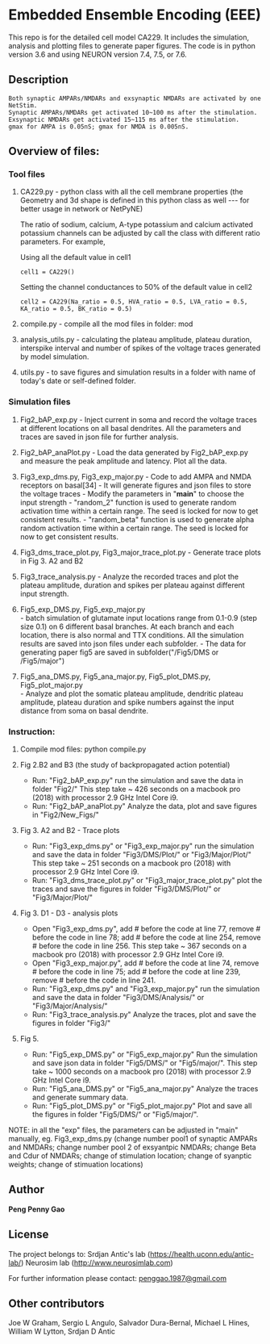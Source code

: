 # Embedded Ensemble Encoding (EEE)

This repo is for the detailed cell model CA229. It includes the simulation, analysis and plotting files to generate paper figures. The code is in python version 3.6 and using NEURON version 7.4, 7.5, or 7.6.

## Description
    Both synaptic AMPARs/NMDARs and exsynaptic NMDARs are activated by one NetStim.
    Synaptic AMPARs/NMDARs get activated 10~100 ms after the stimulation.
    Exsynaptic NMDARs get activated 15~115 ms after the stimulation.
    gmax for AMPA is 0.05nS; gmax for NMDA is 0.005nS.

## Overview of files:

### Tool files

1. CA229.py   - python class with all the cell membrane properties
        (the Geometry and 3d shape is defined in this python class as well
            --- for better usage in network or NetPyNE)

    The ratio of sodium, calcium, A-type potassium and calcium activated potassium channels can be adjusted by call the class with different ratio parameters. For example,

    Using all the default value in cell1

    ```
    cell1 = CA229()
    ```

    Setting the channel conductances to 50% of the default value in cell2

    ```
    cell2 = CA229(Na_ratio = 0.5, HVA_ratio = 0.5, LVA_ratio = 0.5, KA_ratio = 0.5, BK_ratio = 0.5)               
    ```

2. compile.py     - compile all the mod files in folder: mod

3. analysis_utils.py   - calculating the plateau amplitude, plateau duration, interspike interval and number of spikes of the voltage traces generated by model simulation.

4. utils.py    - to save figures and simulation results in a folder with name of today's date or self-defined folder.

### Simulation files

1. Fig2_bAP_exp.py
        - Inject current in soma and record the voltage traces at different locations on all basal dendrites. All the parameters and traces are saved in json file for further analysis.
2. Fig2_bAP_anaPlot.py
        - Load the data generated by Fig2_bAP_exp.py and measure the peak amplitude and latency. Plot all the data.
3. Fig3_exp_dms.py, Fig3_exp_major.py
        - Code to add AMPA and NMDA receptors on basal[34]
        - It will generate figures and json files to store the voltage traces
        - Modify the parameters in "__main__" to choose the input strength
        - "random_2" function is used to generate random activation time within a certain range. The seed is locked for now to get consistent results.
        - "random_beta" function is used to generate alpha random activation time within a certain range. The seed is locked for now to get consistent results.

4. Fig3_dms_trace_plot.py, Fig3_major_trace_plot.py   - Generate trace plots in Fig 3. A2 and B2

5. Fig3_trace_analysis.py - Analyze the recorded traces and plot the plateau amplitude, duration and spikes per plateau against different input strength.

6. Fig5_exp_DMS.py, Fig5_exp_major.py   
        - batch simulation of glutamate input locations range from 0.1-0.9 (step size 0.1) on 6 different basal branches. At each branch and each location, there is also normal and TTX conditions. All the simulation results are saved into json files under each subfolder.
        - The data for generating paper fig5 are saved in subfolder("/Fig5/DMS or /Fig5/major")

7. Fig5_ana_DMS.py, Fig5_ana_major.py, Fig5_plot_DMS.py, Fig5_plot_major.py    
        - Analyze and plot the somatic plateau amplitude, dendritic plateau amplitude, plateau duration and spike numbers against the input distance from soma on basal dendrite.


### Instruction:

1. Compile mod files: python compile.py

2. Fig 2.B2 and B3 (the study of backpropagated action potential)
    - Run: "Fig2_bAP_exp.py"
    run the simulation and save the data in folder "Fig2/"
    This step take ~ 426 seconds on a macbook pro (2018) with processor 2.9 GHz Intel Core i9.
    - Run: "Fig2_bAP_anaPlot.py"
    Analyze the data, plot and save figures in "Fig2/New_Figs/"

3. Fig 3. A2 and B2 - Trace plots
    - Run: "Fig3_exp_dms.py" or "Fig3_exp_major.py"
    run the simulation and save the data in folder "Fig3/DMS/Plot/" or "Fig3/Major/Plot/"
    This step take ~ 251 seconds on a macbook pro (2018) with processor 2.9 GHz Intel Core i9.
    - Run: "Fig3_dms_trace_plot.py" or "Fig3_major_trace_plot.py"
    plot the traces and save the figures in folder "Fig3/DMS/Plot/" or "Fig3/Major/Plot/"

3. Fig 3. D1 - D3 - analysis plots
    - Open "Fig3_exp_dms.py", add # before the code at line 77, remove # before the code in line 78;
    add # before the code at line 254, remove # before the code in line 256.
    This step take ~ 367 seconds on a macbook pro (2018) with processor 2.9 GHz Intel Core i9.
    - Open "Fig3_exp_major.py", add # before the code at line 74, remove # before the code in line 75;
    add # before the code at line 239, remove # before the code in line 241.
    - Run: "Fig3_exp_dms.py" and "Fig3_exp_major.py"
    run the simulation and save the data in folder "Fig3/DMS/Analysis/" or "Fig3/Major/Analysis/"
    - Run: "Fig3_trace_analysis.py"
    Analyze the traces, plot and save the figures in folder "Fig3/"

4. Fig 5.
    - Run: "Fig5_exp_DMS.py" or "Fig5_exp_major.py"
    Run the simulation and save json data in folder "Fig5/DMS/" or "Fig5/major/".
    This step take ~ 1000 seconds on a macbook pro (2018) with processor 2.9 GHz Intel Core i9.
    - Run: "Fig5_ana_DMS.py" or "Fig5_ana_major.py"
    Analyze the traces and generate summary data.
    - Run: "Fig5_plot_DMS.py" or "Fig5_plot_major.py"
    Plot and save all the figures in folder "Fig5/DMS/" or "Fig5/major/".


NOTE: in all the "exp" files, the parameters can be adjusted in "main" manually, eg.
    Fig3_exp_dms.py
        (change number pool1 of synaptic AMPARs and NMDARs;
        change number pool 2 of exsyantpic NMDARs;
        change Beta and Cdur of NMDARs;
        change of stimulation location;
        change of syanptic weights;
        change of stimuation locations)



## Author

**Peng Penny Gao**

## License
The project belongs to:
    Srdjan Antic's lab (https://health.uconn.edu/antic-lab/)
    Neurosim lab (http://www.neurosimlab.com)

For further information please contact: penggao.1987@gmail.com

## Other contributors
Joe W Graham, Sergio L Angulo, Salvador Dura-Bernal, Michael L Hines, William W Lytton, Srdjan D Antic
